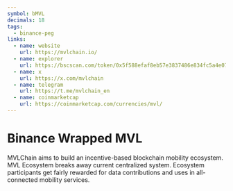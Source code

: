 ```yaml
---
symbol: bMVL
decimals: 18
tags:
  - binance-peg
links:
  - name: website
    url: https://mvlchain.io/
  - name: explorer
    url: https://bscscan.com/token/0x5f588efaf8eb57e3837486e834fc5a4e07768d98
  - name: x
    url: https://x.com/mvlchain
  - name: telegram
    url: https://t.me/mvlchain_en
  - name: coinmarketcap
    url: https://coinmarketcap.com/currencies/mvl/
---
```


# Binance Wrapped MVL

MVLChain aims to build an incentive-based blockchain mobility ecosystem. MVL Ecosystem breaks away current centralized system. Ecosystem participants get fairly rewarded for data contributions and uses in all-connected mobility services.

